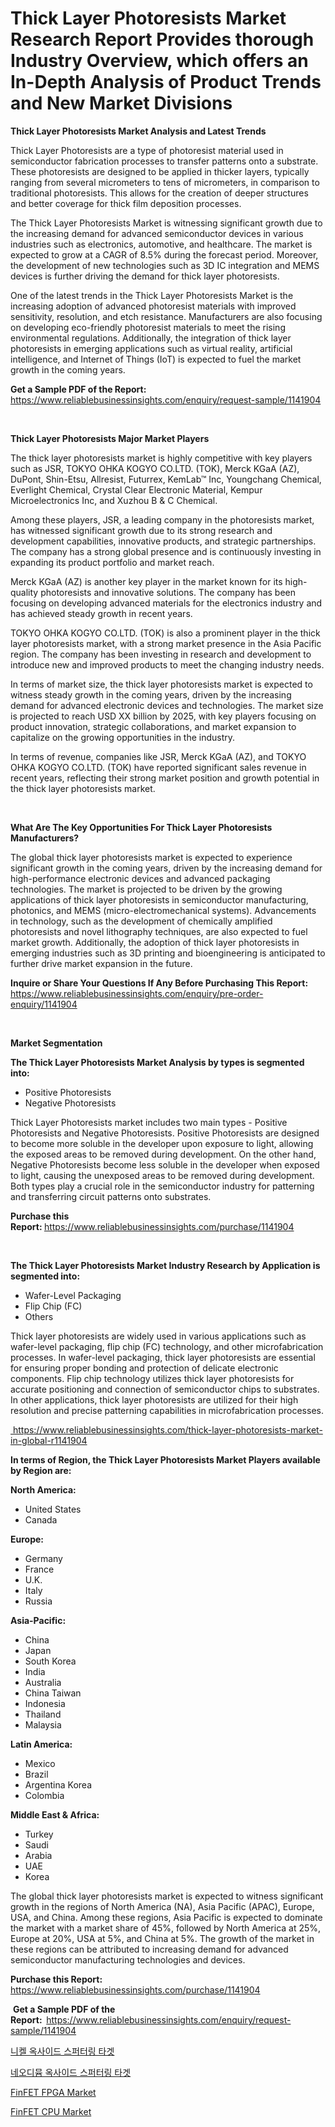 <p><h1>Thick Layer Photoresists Market Research Report Provides thorough Industry Overview, which offers an In-Depth Analysis of Product Trends and New Market Divisions</h1></p><p><strong>Thick Layer Photoresists Market Analysis and Latest Trends</strong></p>
<p><p>Thick Layer Photoresists are a type of photoresist material used in semiconductor fabrication processes to transfer patterns onto a substrate. These photoresists are designed to be applied in thicker layers, typically ranging from several micrometers to tens of micrometers, in comparison to traditional photoresists. This allows for the creation of deeper structures and better coverage for thick film deposition processes.</p><p>The Thick Layer Photoresists Market is witnessing significant growth due to the increasing demand for advanced semiconductor devices in various industries such as electronics, automotive, and healthcare. The market is expected to grow at a CAGR of 8.5% during the forecast period. Moreover, the development of new technologies such as 3D IC integration and MEMS devices is further driving the demand for thick layer photoresists.</p><p>One of the latest trends in the Thick Layer Photoresists Market is the increasing adoption of advanced photoresist materials with improved sensitivity, resolution, and etch resistance. Manufacturers are also focusing on developing eco-friendly photoresist materials to meet the rising environmental regulations. Additionally, the integration of thick layer photoresists in emerging applications such as virtual reality, artificial intelligence, and Internet of Things (IoT) is expected to fuel the market growth in the coming years.</p></p>
<p><strong>Get a Sample PDF of the Report:&nbsp;</strong> <a href="https://www.reliablebusinessinsights.com/enquiry/request-sample/1141904">https://www.reliablebusinessinsights.com/enquiry/request-sample/1141904</a></p>
<p>&nbsp;</p>
<p><strong>Thick Layer Photoresists Major Market Players</strong></p>
<p><p>The thick layer photoresists market is highly competitive with key players such as JSR, TOKYO OHKA KOGYO CO.LTD. (TOK), Merck KGaA (AZ), DuPont, Shin-Etsu, Allresist, Futurrex, KemLab™ Inc, Youngchang Chemical, Everlight Chemical, Crystal Clear Electronic Material, Kempur Microelectronics Inc, and Xuzhou B & C Chemical. </p><p>Among these players, JSR, a leading company in the photoresists market, has witnessed significant growth due to its strong research and development capabilities, innovative products, and strategic partnerships. The company has a strong global presence and is continuously investing in expanding its product portfolio and market reach. </p><p>Merck KGaA (AZ) is another key player in the market known for its high-quality photoresists and innovative solutions. The company has been focusing on developing advanced materials for the electronics industry and has achieved steady growth in recent years. </p><p>TOKYO OHKA KOGYO CO.LTD. (TOK) is also a prominent player in the thick layer photoresists market, with a strong market presence in the Asia Pacific region. The company has been investing in research and development to introduce new and improved products to meet the changing industry needs.</p><p>In terms of market size, the thick layer photoresists market is expected to witness steady growth in the coming years, driven by the increasing demand for advanced electronic devices and technologies. The market size is projected to reach USD XX billion by 2025, with key players focusing on product innovation, strategic collaborations, and market expansion to capitalize on the growing opportunities in the industry. </p><p>In terms of revenue, companies like JSR, Merck KGaA (AZ), and TOKYO OHKA KOGYO CO.LTD. (TOK) have reported significant sales revenue in recent years, reflecting their strong market position and growth potential in the thick layer photoresists market.</p></p>
<p>&nbsp;</p>
<p><strong>What Are The Key Opportunities For Thick Layer Photoresists Manufacturers?</strong></p>
<p><p>The global thick layer photoresists market is expected to experience significant growth in the coming years, driven by the increasing demand for high-performance electronic devices and advanced packaging technologies. The market is projected to be driven by the growing applications of thick layer photoresists in semiconductor manufacturing, photonics, and MEMS (micro-electromechanical systems). Advancements in technology, such as the development of chemically amplified photoresists and novel lithography techniques, are also expected to fuel market growth. Additionally, the adoption of thick layer photoresists in emerging industries such as 3D printing and bioengineering is anticipated to further drive market expansion in the future.</p></p>
<p><strong>Inquire or Share Your Questions If Any Before Purchasing This Report:</strong> <a href="https://www.reliablebusinessinsights.com/enquiry/pre-order-enquiry/1141904">https://www.reliablebusinessinsights.com/enquiry/pre-order-enquiry/1141904</a></p>
<p>&nbsp;</p>
<p><strong>Market Segmentation</strong></p>
<p><strong>The Thick Layer Photoresists Market Analysis by types is segmented into:</strong></p>
<p><ul><li>Positive Photoresists</li><li>Negative Photoresists</li></ul></p>
<p><p>Thick Layer Photoresists market includes two main types - Positive Photoresists and Negative Photoresists. Positive Photoresists are designed to become more soluble in the developer upon exposure to light, allowing the exposed areas to be removed during development. On the other hand, Negative Photoresists become less soluble in the developer when exposed to light, causing the unexposed areas to be removed during development. Both types play a crucial role in the semiconductor industry for patterning and transferring circuit patterns onto substrates.</p></p>
<p><strong>Purchase this Report:&nbsp;</strong><a href="https://www.reliablebusinessinsights.com/purchase/1141904">https://www.reliablebusinessinsights.com/purchase/1141904</a></p>
<p>&nbsp;</p>
<p><strong>The Thick Layer Photoresists Market Industry Research by Application is segmented into:</strong></p>
<p><ul><li>Wafer-Level Packaging</li><li>Flip Chip (FC)</li><li>Others</li></ul></p>
<p><p>Thick layer photoresists are widely used in various applications such as wafer-level packaging, flip chip (FC) technology, and other microfabrication processes. In wafer-level packaging, thick layer photoresists are essential for ensuring proper bonding and protection of delicate electronic components. Flip chip technology utilizes thick layer photoresists for accurate positioning and connection of semiconductor chips to substrates. In other applications, thick layer photoresists are utilized for their high resolution and precise patterning capabilities in microfabrication processes.</p></p>
<p><a href="https://www.reliablebusinessinsights.com/thick-layer-photoresists-market-in-global-r1141904">&nbsp;https://www.reliablebusinessinsights.com/thick-layer-photoresists-market-in-global-r1141904</a></p>
<p><strong>In terms of Region, the Thick Layer Photoresists Market Players available by Region are:</strong></p>
<p>
    <p> <strong> North America: </strong>
        <ul>
            <li>United States</li>
            <li>Canada</li>
        </ul>
        </p> 
    <p> <strong> Europe: </strong>
        <ul>
            <li>Germany</li>
            <li>France</li>
            <li>U.K.</li>
            <li>Italy</li>
            <li>Russia</li>
        </ul>
        </p> 
    <p> <strong> Asia-Pacific: </strong>
        <ul>
            <li>China</li>
            <li>Japan</li>
            <li>South Korea</li>
            <li>India</li>
            <li>Australia</li>
            <li>China Taiwan</li>
            <li>Indonesia</li>
            <li>Thailand</li>
            <li>Malaysia</li>
        </ul>
        </p> 
    <p> <strong> Latin America: </strong>
        <ul>
            <li>Mexico</li>
            <li>Brazil</li>
            <li>Argentina Korea</li>
            <li>Colombia</li>
        </ul>
        </p> 
    <p> <strong> Middle East & Africa: </strong>
        <ul>
            <li>Turkey</li>
            <li>Saudi</li>
            <li>Arabia</li>
            <li>UAE</li>
            <li>Korea</li>
        </ul>
    </p>
    </p>
<p><p>The global thick layer photoresists market is expected to witness significant growth in the regions of North America (NA), Asia Pacific (APAC), Europe, USA, and China. Among these regions, Asia Pacific is expected to dominate the market with a market share of 45%, followed by North America at 25%, Europe at 20%, USA at 5%, and China at 5%. The growth of the market in these regions can be attributed to increasing demand for advanced semiconductor manufacturing technologies and devices.</p></p>
<p><strong>Purchase this Report: </strong><a href="https://www.reliablebusinessinsights.com/purchase/1141904">https://www.reliablebusinessinsights.com/purchase/1141904</a></p>
<p>&nbsp;<strong>Get a Sample PDF of the Report:&nbsp;&nbsp;</strong><a href="https://www.reliablebusinessinsights.com/enquiry/request-sample/1141904">https://www.reliablebusinessinsights.com/enquiry/request-sample/1141904</a></p>
<p><strong></strong></p>
<p><p><a href="https://github.com/vanessagrant665567/Market-Research-Report-List-1/blob/main/245790893733.md">니켈 옥사이드 스퍼터링 타겟</a></p><p><a href="https://github.com/raap8632/Market-Research-Report-List-1/blob/main/712312893732.md">네오디뮴 옥사이드 스퍼터링 타겟</a></p><p><a href="https://issuu.com/reportprime-2/docs/finfet-fpga-market-size-2030.pptx">FinFET FPGA Market</a></p><p><a href="https://issuu.com/reportprime-2/docs/finfet-cpu-market-size-2030.pptx">FinFET CPU Market</a></p></p>